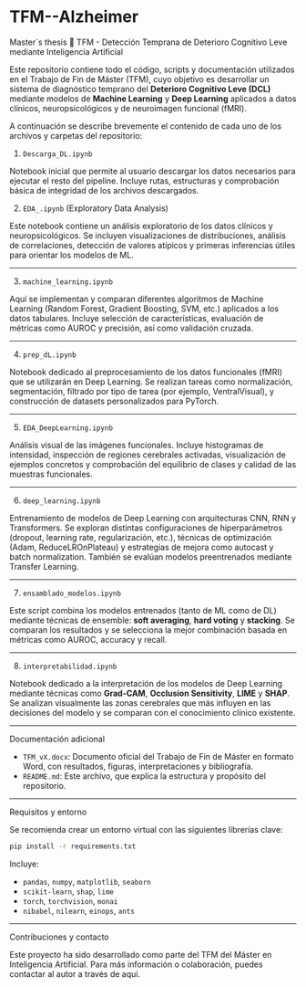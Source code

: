 # TFM--Alzheimer
Master´s thesis 🧠 TFM - Detección Temprana de Deterioro Cognitivo Leve mediante Inteligencia Artificial

Este repositorio contiene todo el código, scripts y documentación utilizados en el Trabajo de Fin de Máster (TFM), cuyo objetivo es desarrollar un sistema de diagnóstico temprano del **Deterioro Cognitivo Leve (DCL)** mediante modelos de **Machine Learning** y **Deep Learning** aplicados a datos clínicos, neuropsicológicos y de neuroimagen funcional (fMRI).

A continuación se describe brevemente el contenido de cada uno de los archivos y carpetas del repositorio:

1. `Descarga_DL.ipynb`

Notebook inicial que permite al usuario descargar los datos necesarios para ejecutar el resto del pipeline. Incluye rutas, estructuras y comprobación básica de integridad de los archivos descargados.

2. `EDA_.ipynb` (Exploratory Data Analysis)

Este notebook contiene un análisis exploratorio de los datos clínicos y neuropsicológicos. Se incluyen visualizaciones de distribuciones, análisis de correlaciones, detección de valores atípicos y primeras inferencias útiles para orientar los modelos de ML.

---

3. `machine_learning.ipynb`

Aquí se implementan y comparan diferentes algoritmos de Machine Learning (Random Forest, Gradient Boosting, SVM, etc.) aplicados a los datos tabulares. Incluye selección de características, evaluación de métricas como AUROC y precisión, así como validación cruzada.

---

4. `prep_dL.ipynb`

Notebook dedicado al preprocesamiento de los datos funcionales (fMRI) que se utilizarán en Deep Learning. Se realizan tareas como normalización, segmentación, filtrado por tipo de tarea (por ejemplo, VentralVisual), y construcción de datasets personalizados para PyTorch.

---

5. `EDA_DeepLearning.ipynb`

Análisis visual de las imágenes funcionales. Incluye histogramas de intensidad, inspección de regiones cerebrales activadas, visualización de ejemplos concretos y comprobación del equilibrio de clases y calidad de las muestras funcionales.

---

6. `deep_learning.ipynb`

Entrenamiento de modelos de Deep Learning con arquitecturas CNN, RNN y Transformers. Se exploran distintas configuraciones de hiperparámetros (dropout, learning rate, regularización, etc.), técnicas de optimización (Adam, ReduceLROnPlateau) y estrategias de mejora como autocast y batch normalization. También se evalúan modelos preentrenados mediante Transfer Learning.

---

7. `ensamblado_modelos.ipynb`

Este script combina los modelos entrenados (tanto de ML como de DL) mediante técnicas de ensemble: **soft averaging**, **hard voting** y **stacking**. Se comparan los resultados y se selecciona la mejor combinación basada en métricas como AUROC, accuracy y recall.

---

8. `interpretabilidad.ipynb`

Notebook dedicado a la interpretación de los modelos de Deep Learning mediante técnicas como **Grad-CAM**, **Occlusion Sensitivity**, **LIME** y **SHAP**. Se analizan visualmente las zonas cerebrales que más influyen en las decisiones del modelo y se comparan con el conocimiento clínico existente.

---

Documentación adicional

* `TFM_vX.docx`: Documento oficial del Trabajo de Fin de Máster en formato Word, con resultados, figuras, interpretaciones y bibliografía.
* `README.md`: Este archivo, que explica la estructura y propósito del repositorio.

---

Requisitos y entorno

Se recomienda crear un entorno virtual con las siguientes librerías clave:

```bash
pip install -r requirements.txt
```

Incluye:

* `pandas`, `numpy`, `matplotlib`, `seaborn`
* `scikit-learn`, `shap`, `lime`
* `torch`, `torchvision`, `monai`
* `nibabel`, `nilearn`, `einops`, `ants`

---

Contribuciones y contacto

Este proyecto ha sido desarrollado como parte del TFM del Máster en Inteligencia Artificial. Para más información o colaboración, puedes contactar al autor a través de aquí.

